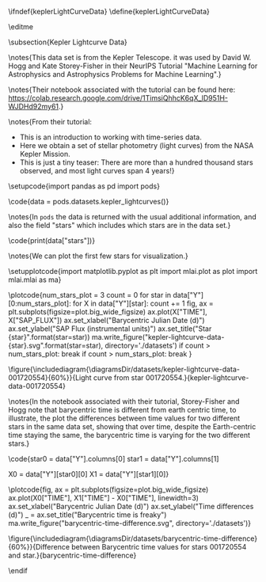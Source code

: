 \ifndef{keplerLightCurveData}
\define{keplerLightCurveData}

\editme

\subsection{Kepler Lightcurve Data}


\notes{This data set is from the Kepler Telescope. it was used by David W. Hogg and Kate Storey-Fisher in their NeurIPS Tutorial "Machine Learning for Astrophysics and Astrophysics Problems for Machine Learning".}

\notes{Their notebook associated with the tutorial can be found here: <https://colab.research.google.com/drive/1TimsiQhhcK6qX_lD951H-WJDHd92my61>.}

\notes{From their tutorial:

* This is an introduction to working with time-series data.
* Here we obtain a set of stellar photometry (light curves) from the NASA Kepler Mission.
* This is just a tiny teaser: There are more than a hundred thousand stars observed, and most light curves span 4 years!}

\setupcode{import pandas as pd
import pods}

\code{data = pods.datasets.kepler_lightcurves()}

\notes{In `pods` the data is returned with the usual additional information, and also the field "stars" which includes which stars are in the data set.}

\code{print(data["stars"])}

\notes{We can plot the first few stars for visualization.}

\setupplotcode{import matplotlib.pyplot as plt
import mlai.plot as plot
import mlai.mlai as ma}

\plotcode{num_stars_plot = 3
count = 0
for star in data["Y"][0:num_stars_plot]:
  for X in data["Y"][star]:
    count += 1
    fig, ax = plt.subplots(figsize=plot.big_wide_figsize)
    ax.plot(X["TIME"], X["SAP_FLUX"])
    ax.set_xlabel("Barycentric Julian Date (d)")
    ax.set_ylabel("SAP Flux (instrumental units)")
    ax.set_title("Star {star}".format(star=star))
    ma.write_figure("kepler-lightcurve-data-{star}.svg".format(star=star), directory='./datasets')
    if count > num_stars_plot:
        break
  if count > num_stars_plot:
    break
}

\figure{\includediagram{\diagramsDir/datasets/kepler-lightcurve-data-001720554}{60%}}{Light curve from star 001720554.}{kepler-lightcurve-data-001720554}


\notes{In the notebook associated with their tutorial, Storey-Fisher and Hogg note that barycentric time is different from earth centric time, to illustrate, the plot the differences between time values for two different stars in the same data set, showing that over time, despite the Earth-centric time staying the same, the barycentric time is varying for the two different stars.}

\code{star0 = data["Y"].columns[0]
star1 = data["Y"].columns[1]

X0 = data["Y"][star0][0]
X1 = data["Y"][star1][0]}


\plotcode{fig, ax = plt.subplots(figsize=plot.big_wide_figsize)
ax.plot(X0["TIME"], X1["TIME"] - X0["TIME"], linewidth=3)
ax.set_xlabel("Barycentric Julian Date (d)")
ax.set_ylabel("Time differences (d)")
_ = ax.set_title("Barycentric time is freaky")
ma.write_figure("barycentric-time-difference.svg", directory='./datasets')}

\figure{\includediagram{\diagramsDir/datasets/barycentric-time-difference}{60%}}{Difference between Barycentric time values for stars 001720554 and star.}{barycentric-time-difference}


\endif
